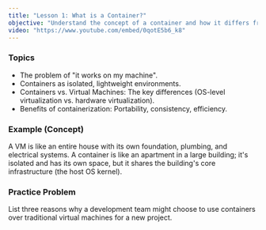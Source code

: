 ```yaml
---
title: "Lesson 1: What is a Container?"
objective: "Understand the concept of a container and how it differs from a virtual machine (VM)."
video: "https://www.youtube.com/embed/0qotE5b6_k8"
---
```


### Topics

- The problem of "it works on my machine".
- Containers as isolated, lightweight environments.
- Containers vs. Virtual Machines: The key differences (OS-level virtualization vs. hardware virtualization).
- Benefits of containerization: Portability, consistency, efficiency.

### Example (Concept)

A VM is like an entire house with its own foundation, plumbing, and electrical systems. A container is like an apartment in a large building; it's isolated and has its own space, but it shares the building's core infrastructure (the host OS kernel).

### Practice Problem

List three reasons why a development team might choose to use containers over traditional virtual machines for a new project.
